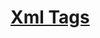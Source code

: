 # [Xml Tags](https://app.codesignal.com/arcade/python-arcade/picturing-the-parsibilities/93XzHLkTAQXJYzdFd/)
